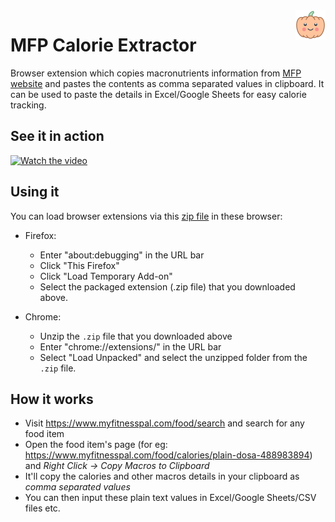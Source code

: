 <img src="./icons/icons8-cute-pumpkin-48.png" align="right" />

# MFP Calorie Extractor

Browser extension which copies macronutrients information from [MFP website](https://www.myfitnesspal.com/food/search) and pastes the contents as comma separated values in clipboard. It can be used to paste the details in Excel/Google Sheets for easy calorie tracking.

## See it in action

[![Watch the video](https://img.youtube.com/vi/E3mava5Lw1M/maxresdefault.jpg)](https://youtu.be/E3mava5Lw1M)

## Using it

You can load browser extensions via this [zip file](./web-ext-artifacts/mfp_calorie_extracter-1.0.zip) in these browser:

- Firefox: 
  - Enter "about:debugging" in the URL bar
  - Click "This Firefox"
  - Click "Load Temporary Add-on"
  - Select the packaged extension (.zip file) that you downloaded above.

- Chrome:
  - Unzip the `.zip` file that you downloaded above
  - Enter "chrome://extensions/" in the URL bar
  - Select "Load Unpacked" and select the unzipped folder from the `.zip` file.

## How it works

- Visit https://www.myfitnesspal.com/food/search and search for any food item
- Open the food item's page (for eg: https://www.myfitnesspal.com/food/calories/plain-dosa-488983894) and _Right Click -> Copy Macros to Clipboard_
- It'll copy the calories and other macros details in your clipboard as _comma separated values_
- You can then input these plain text values in Excel/Google Sheets/CSV files etc.

